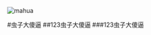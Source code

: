 ![mahua](https://timgsa.baidu.com/timg?image&quality=80&size=b9999_10000&sec=1528256422669&di=b34a7158e23a517cd85ae618398d7d8a&imgtype=jpg&src=http%3A%2F%2Fimg0.imgtn.bdimg.com%2Fit%2Fu%3D2602187710%2C384373991%26fm%3D214%26gp%3D0.jpg)

#虫子大傻逼
##123虫子大傻逼
###123虫子大傻逼

